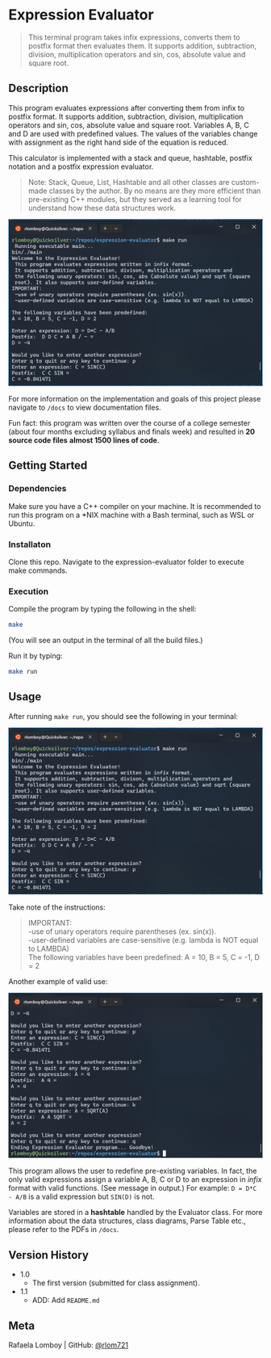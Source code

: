 # Expression Evaluator
> This terminal program takes infix expressions, converts them to postfix format then evaluates them. It supports addition, subtraction, division, multiplication operators and sin, cos, absolute value and square root. 

## Description
This program evaluates expressions after converting them from infix to postfix format. It supports addition, subtraction, division, multiplication operators and sin, cos, absolute value and square root. Variables A, B, C and D are used with predefined values. The values of the variables change with assignment as the right hand side of the equation is reduced.

This calculator is implemented with a stack and queue, hashtable, postfix notation and a postfix expression evaluator. 

> Note: Stack, Queue, List, Hashtable and all other classes are custom-made classes by the author. By no means are they more efficient than pre-existing C++ modules, but they served as a learning tool for understand how these data structures work.


![](ex1.png)

For more information on the implementation and goals of this project please navigate to `/docs` to view documentation files.

Fun fact: this program was written over the course of a college semester (about four months excluding syllabus and finals week) and resulted in **20 source code files** **almost 1500 lines of code**.

## Getting Started

### Dependencies
Make sure you have a C++ compiler on your machine. It is recommended to run this program on a *NIX machine with a Bash terminal, such as WSL or Ubuntu.

### Installaton
Clone this repo. Navigate to the expression-evaluator folder to execute make commands.

### Execution
Compile the program by typing the following in the shell:

```sh
make
```
(You will see an output in the terminal of all the build files.)

Run it by typing:
```sh
make run
```

## Usage
After running `make run`, you should see the following in your terminal:

![](ex1.png)

Take note of the instructions:
> IMPORTANT:  
> -use of unary operators require parentheses (ex. sin(x)).  
> -user-defined variables are case-sensitive (e.g. lambda is NOT equal to LAMBDA)  
> The following variables have been predefined: A = 10, B = 5, C = -1, D = 2  

Another example of valid use:

![](ex2.png)

This program allows the user to redefine pre-existing variables. In fact, the only valid expressions assign a variable A, B, C or D to an expression in *infix* format with valid functions. (See message in output.) For example: `D = D*C - A/B` is a valid expression but `SIN(D)` is not.

Variables are stored in a **hashtable** handled by the Evaluator class. For more information about the data structures, class diagrams, Parse Table etc., please refer to the PDFs in `/docs`.

## Version History

* 1.0 
    * The first version (submitted for class assignment).
* 1.1
    * ADD: Add `README.md`

## Meta

Rafaela Lomboy | GitHub: [@rlom721](https://github.com/rlom721)